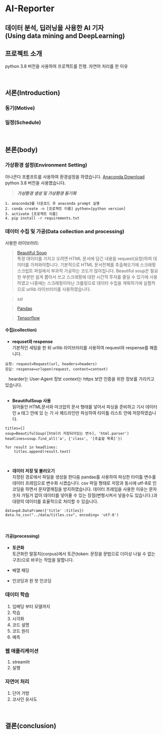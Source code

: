 <!--목표(계획) 설정-->
<!--일단 쓰고나서(틀을 잡고서) 꾸미자-->
AI-Reporter
=============
데이터 분석, 딥러닝을 사용한 AI 기자 
<br/>(Using data mining and DeepLearning)
--------------------
## 프로젝트 소개
python 3.8 버전을 사용하여 프로젝트를 진행.
자연어 처리를 한 이유

<br/>

## 서론(Introduction)
### 동기(Motive)

### 일정(Schedule)

<br/>

## 본론(body) 
### 가상환경 설정(Environment Setting)
아나콘다 프롬프트를 사용하여 환경설정을 하였습니다. [Anaconda Download](https://www.anaconda.com/products/individual)
<br/> 
python 3.8 버전을 사용했습니다. 
> ***가상환경 생성 및 가상환경 동기화***
```
1. anaconda3를 다운로드 후 anaconda prompt 실행
2. conda create -n [프로젝트 이름] python=[python version]
3. activate [프로젝트 이름]
4. pip install -r requirements.txt
```

<!--I using the Anaconda prompt set up the project environment-->
<!--### 주요기능-->

### 데이터 수집 및 가공(Data collection and processing)
사용한 라이브러리:
>[Beautiful Soup](https://www.crummy.com/software/BeautifulSoup/bs4/doc/)  
특정 데이터를 가지고 오려면 HTML 문서에 담긴 내용을 request(요청)하여 데이터를 가져와야합니다. 기본적으로 HTML 문서전체를 추출해오기에 스크래핑 스크립트 파일에서 부과적 가공하는 코드가 많아집니다. Beautiful soup은 필요한 부분만 쉽게 뽑아서 쓰고 스크래핑에 대한 시간적 투자를 줄일 수 있기에 사용하였고 나중에는 스크래핑이아닌 크롤링으로 데이터 수집을 계획하기에 실험적으로 urllib 라이브러리를 사용하였습니다.

>ssl

>[Pandas](https://pandas.pydata.org/)

>[Tensorflow](https://www.tensorflow.org/)

#### 수집(collection)
- <b>requset와 respense</b>
<br/>기본적인 세팅을 한 뒤 urllib 라이브러리를 사용하여 request와 respense를 해줍니다.  
```
요청: request=Request(url, headers=headers)
응답: respense=urlopen(request, context=context)
```
&nbsp;&nbsp;&nbsp;hearder는 User-Agent 정보 context는 https 보안 인증을 위한 정보를 가리키고 있습니다.
<br/>
<br/>
- <b>BeautifulSoup 사용</b>
<br/>읽어들인 HTML문서와 마크업의 문서 형태를 넣어서 파싱을 준비하고 기사 데이터인 a 태그 안에 있 는 기 사 헤드라인만 파싱하여 타이틀 리스트 안에 저장하였습니다.
```
titles=[]
soup=BeautifulSoup([html이 저장되어있는 변수], 'html.parser')
headlines=soup.find_all('a', {'class', '[추출할 목록]'})

for result in headlines:
    titles.append(result.text)
 ```
 <br/>

- <b>데이터 저장 및 불러오기</b>
<br/>지정된 경로에서 파일을 생성을 한다음 pandas를 사용하여 파싱한 타이틀 변수를 데이터 프레임으로 변수화 시켰습니다. csv 파일 형태로 저장과 동시에 utf-8로 인코딩을 하면서 문자열깨짐을 방지하였습니다. 데이터 프레임을 사용한 이유는 문자 숫자 가릴거 없이 데이터를 넣어줄 수 있는 장점(변형시켜서 넣을수도 있습니다.)과 대량의 데이터를 효율적으로 처리할 수 있습니다. 
```
data=pd.DataFrame({'title' :titles})
data.to_csv("../data/titles.csv", encoding= 'utf-8')
```
<br/>


#### 가공(processing)
- <b>토큰화</b>
<br/>토큰화란 말뭉치(corpus)에서 토큰(token: 문장을 문법으로 더이상 나뉠 수 없는 구조)으로 바꾸는 작업을 말합니다. 

- 배열 패딩
- 인코딩과 원 핫 인코딩

### 데이터 학습
1. 임베딩 부터 모델까지
2. 학습
3. 시각화
4. 코드 설명
5. 코드 원리
6. 예측

### 웹 애플리케이션
1. streamlit
2. 실행

### 자연어 처리
1. 단어 가방
2. 코사인 유사도

<br/>

## 결론(conclusion)<!--느낀점, 알게된점, 깨닳은 점, 새롭게 앞으로 무언가를 해결하고 싶은가-->
